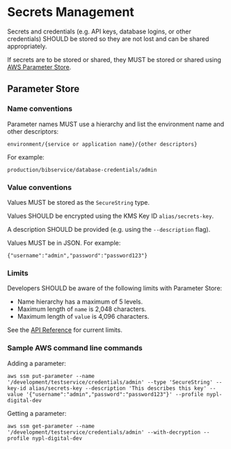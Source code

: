 # Secrets Management

Secrets and credentials (e.g. API keys, database logins, or other credentials) SHOULD be stored so they are not lost and can be shared appropriately. 

If secrets are to be stored or shared, they MUST be stored or shared using [AWS Parameter Store](http://docs.aws.amazon.com/systems-manager/latest/userguide/systems-manager-paramstore.html).

## Parameter Store

### Name conventions

Parameter names MUST use a hierarchy and list the environment name and other descriptors:

```
environment/{service or application name}/{other descriptors}
```

For example:

```
production/bibservice/database-credentials/admin
```

### Value conventions

Values MUST be stored as the `SecureString` type.

Values SHOULD be encrypted using the KMS Key ID `alias/secrets-key`. 

A description SHOULD be provided (e.g. using the `--description` flag).

Values MUST be in JSON. For example:

```
{"username":"admin","password":"password123"}
```

### Limits

Developers SHOULD be aware of the following limits with Parameter Store:

- Name hierarchy has a maximum of 5 levels.
- Maximum length of `name` is 2,048 characters.
- Maximum length of `value` is 4,096 characters.

See the [API Reference](http://docs.aws.amazon.com/systems-manager/latest/APIReference/API_Parameter.html) for current limits.

### Sample AWS command line commands

Adding a parameter:

```
aws ssm put-parameter --name '/development/testservice/credentials/admin' --type 'SecureString' --key-id alias/secrets-key --description 'This describes this key' --value '{"username":"admin","password":"password123"}' --profile nypl-digital-dev
```

Getting a parameter:

```
aws ssm get-parameter --name '/development/testservice/credentials/admin' --with-decryption --profile nypl-digital-dev
```